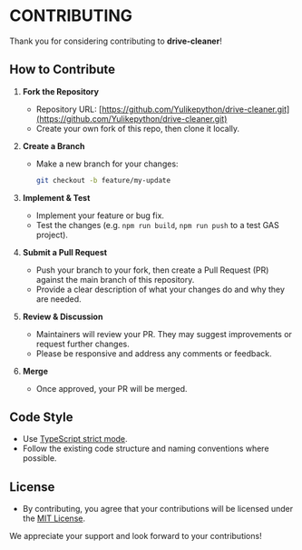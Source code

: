 # CONTRIBUTING

Thank you for considering contributing to **drive-cleaner**!

## How to Contribute

1. **Fork the Repository**
    - Repository URL: [https://github.com/Yulikepython/drive-cleaner.git](https://github.com/Yulikepython/drive-cleaner.git)
    - Create your own fork of this repo, then clone it locally.

2. **Create a Branch**
    - Make a new branch for your changes:
      ```bash
      git checkout -b feature/my-update
      ```
3. **Implement & Test**
    - Implement your feature or bug fix.
    - Test the changes (e.g. `npm run build`, `npm run push` to a test GAS project).

4. **Submit a Pull Request**
    - Push your branch to your fork, then create a Pull Request (PR) against the main branch of this repository.
    - Provide a clear description of what your changes do and why they are needed.

5. **Review & Discussion**
    - Maintainers will review your PR. They may suggest improvements or request further changes.
    - Please be responsive and address any comments or feedback.

6. **Merge**
    - Once approved, your PR will be merged.

## Code Style

- Use [TypeScript strict mode](https://www.typescriptlang.org/tsconfig#strict).
- Follow the existing code structure and naming conventions where possible.

## License

- By contributing, you agree that your contributions will be licensed under the [MIT License](./LICENSE.md).

We appreciate your support and look forward to your contributions!
